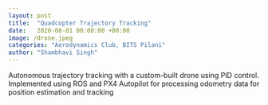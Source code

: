 ```yaml
---
layout: post
title:  "Quadcopter Trajectory Tracking"
date:   2020-08-01 00:00:00 +00:00
image: /drone.jpeg
categories: "Aerodynamics Club, BITS Pilani"
author: "Shambhavi Singh"
---
```

Autonomous trajectory tracking with a custom-built drone using PID control. Implemented using ROS and PX4 Autopilot for processing odometry data for position estimation and tracking